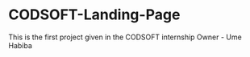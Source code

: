 # CODSOFT-Landing-Page
This is the first project given in the CODSOFT internship 
Owner - Ume Habiba
